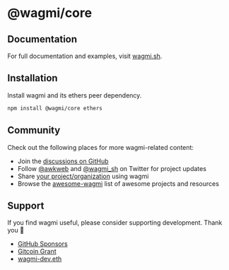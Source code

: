 # @wagmi/core

## Documentation

For full documentation and examples, visit [wagmi.sh](https://wagmi.sh).

## Installation

Install wagmi and its ethers peer dependency.

```bash
npm install @wagmi/core ethers
```

## Community

Check out the following places for more wagmi-related content:

- Join the [discussions on GitHub](https://github.com/wagmi-dev/wagmi/discussions)
- Follow [@awkweb](https://twitter.com/awkweb) and [@wagmi_sh](https://twitter.com/wagmi_sh) on Twitter for project updates
- Share [your project/organization](https://github.com/wagmi-dev/wagmi/discussions/201) using wagmi
- Browse the [awesome-wagmi](https://github.com/wagmi-dev/awesome-wagmi) list of awesome projects and resources

## Support

If you find wagmi useful, please consider supporting development. Thank you 🙏

- [GitHub Sponsors](https://github.com/sponsors/tmm?metadata_campaign=readme_core)
- [Gitcoin Grant](https://gitcoin.co/grants/4493/wagmi-react-hooks-library-for-ethereum)
- [wagmi-dev.eth](https://etherscan.io/enslookup-search?search=wagmi-dev.eth)
